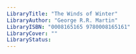 ```yaml
---
LibraryTitle: "The Winds of Winter"
LibraryAuthor: "George R.R. Martin"
LibraryISBN: "0008165165 9780008165161"
LibraryCover: ""
LibraryStatus:
---
```

